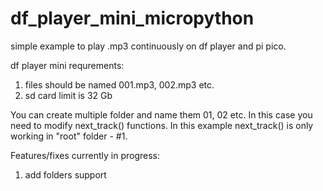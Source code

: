 # df_player_mini_micropython
simple example to play .mp3 continuously on df player and pi pico.

df player mini requrements:
1. files should be named 001.mp3, 002.mp3 etc.
2. sd card limit is 32 Gb

You can create multiple folder and name them 01, 02 etc.
In this case you need to modify next_track() functions.
In this example next_track() is only working in "root" folder - #1.

Features/fixes currently in progress:
1. add folders support
